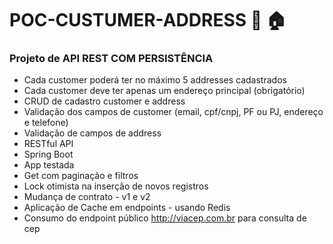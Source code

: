 # POC-CUSTUMER-ADDRESS :busts_in_silhouette: :house:

### Projeto de API REST COM PERSISTÊNCIA


* Cada customer poderá ter no máximo 5 addresses cadastrados
* Cada customer deve ter apenas um endereço principal (obrigatório)
* CRUD  de cadastro customer e address
* Validação dos campos de customer (email, cpf/cnpj, PF ou PJ, endereço e telefone)
* Validação de campos de address
* RESTful API
* Spring Boot
* App testada
* Get com paginação e filtros
* Lock otimista na inserção de novos registros
* Mudança de contrato - v1 e v2
* Aplicação de Cache em endpoints - usando Redis
* Consumo do endpoint público <http://viacep.com.br> para consulta de cep